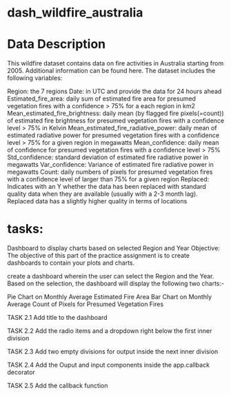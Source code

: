 # dash_wildfire_australia
# Data Description
This wildfire dataset contains data on fire activities in Australia starting from 2005. Additional information can be found here.
The dataset includes the following variables:

Region: the 7 regions
Date: in UTC and provide the data for 24 hours ahead
Estimated_fire_area: daily sum of estimated fire area for presumed vegetation fires with a confidence > 75% for a each region in km2
Mean_estimated_fire_brightness: daily mean (by flagged fire pixels(=count)) of estimated fire brightness for presumed vegetation fires with a confidence level > 75% in Kelvin
Mean_estimated_fire_radiative_power: daily mean of estimated radiative power for presumed vegetation fires with a confidence level > 75% for a given region in megawatts
Mean_confidence: daily mean of confidence for presumed vegetation fires with a confidence level > 75%
Std_confidence: standard deviation of estimated fire radiative power in megawatts
Var_confidence: Variance of estimated fire radiative power in megawatts
Count: daily numbers of pixels for presumed vegetation fires with a confidence level of larger than 75% for a given region
Replaced: Indicates with an Y whether the data has been replaced with standard quality data when they are available (usually with a 2-3 month lag). Replaced data has a slightly higher quality in terms of locations
# tasks:
Dashboard to display charts based on selected Region and Year
Objective:
The objective of this part of the practice assignment is to create dashboards to contain your plots and charts.

create a dashboard wherein the user can select the Region and the Year. Based on the selection, the dashboard will display the following two charts:-

Pie Chart on Monthly Average Estimated Fire Area
Bar Chart on Monthly Average Count of Pixels for Presumed Vegetation Fires

TASK 2.1 Add title to the dashboard

TASK 2.2 Add the radio items and a dropdown right below the first inner division

TASK 2.3 Add two empty divisions for output inside the next inner division

TASK 2.4 Add the Ouput and input components inside the app.callback decorator

TASK 2.5 Add the callback function

